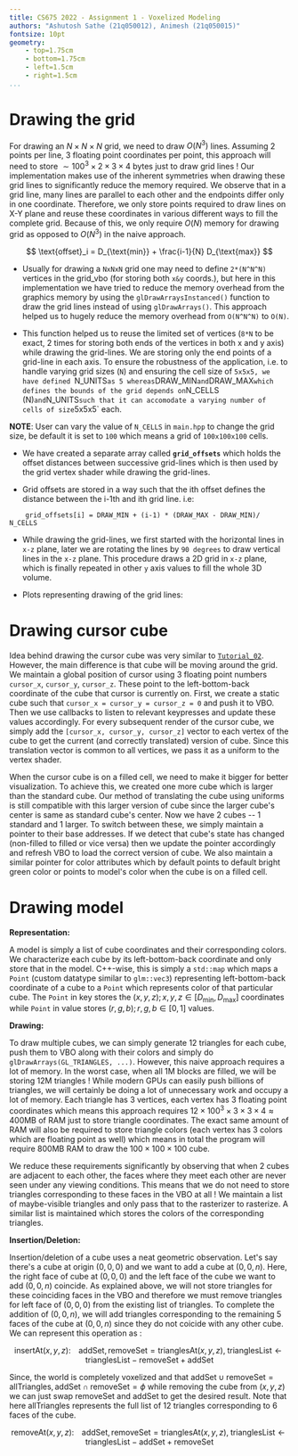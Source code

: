 ```yaml
---
title: CS675 2022 - Assignment 1 - Voxelized Modeling
authors: "Ashutosh Sathe (21q050012), Animesh (21q050015)"
fontsize: 10pt
geometry: 
    - top=1.75cm
    - bottom=1.75cm
    - left=1.5cm
    - right=1.5cm
...
```


# Drawing the grid

For drawing an $N \times N \times N$ grid, we need to draw $O(N^3)$ lines. Assuming 2 points per line, 3 floating point coordinates per point, this approach will need to store $\sim 100^3 \times 2 \times 3 \times 4$ bytes just to draw grid lines ! Our implementation makes use of the inherent symmetries when drawing these grid lines to significantly reduce the memory required. We observe that in a grid line, many lines are parallel to each other and the endpoints differ only in one coordinate. Therefore, we only store points required to draw lines on X-Y plane and reuse these coordinates in various different ways to fill the complete grid. Because of this, we only require $O(N)$ memory for drawing grid as opposed to $O(N^3)$ in the naive approach.

$$
\text{offset}_i = D_{\text{min}} + \frac{i-1}{N} D_{\text{max}}
$$

* Usually for drawing a `NxNxN` grid one may need to define `2*(N^N^N)` vertices in the grid_vbo (for storing both `x&y` coords.), but here in this implementation we have tried to reduce the memory overhead from the graphics memory by using the `glDrawArraysInstanced()` function to draw the grid lines instead of using `glDrawArrays()`. This approach helped us to hugely reduce the memory overhead from `O(N^N^N)` to `O(N)`.


* This function helped us to reuse the limited set of vertices (`8*N` to be exact, 2 times for storing both ends of the vertices in both x and y axis) while drawing the grid-lines. We are storing only the end points of a grid-line in each axis. To ensure the robustness of the application, i.e. to handle varying grid sizes (`N`) and ensuring the cell size of `5x5x5, we have defined `N_UNITS` as 5 whereas `DRAW_MIN` and `DRAW_MAX` which defines the bounds of the grid depends on `N_CELLS (N)` and `N_UNITS` such that it can accomodate a varying number of cells of size `5x5x5` each.


**NOTE**: User can vary the value of `N_CELLS` in `main.hpp` to change the grid size, be default it is set to `100` which means a grid of `100x100x100` cells.


* We have created a separate array called **`grid_offsets`** which holds the offset distances between successive grid-lines which is then used by the grid vertex shader while drawing the grid-lines.


* Grid offsets are stored in a way such that the ith offset defines the distance between the i-1th and ith grid line. i.e:

```
	grid_offsets[i] = DRAW_MIN + (i-1) * (DRAW_MAX - DRAW_MIN)/ N_CELLS
```
* While drawing the grid-lines, we first started with the horizontal lines in `x-z` plane, later we are rotating the lines by `90 degrees` to draw vertical lines in the `x-z` plane. This procedure draws a 2D grid in `x-z` plane, which is finally repeated in other `y` axis values to fill the whole 3D volume.

* Plots representing drawing of the grid lines:


# Drawing cursor cube

Idea behind drawing the cursor cube was very similar to [`Tutorial_02`](https://github.com/paragchaudhuri/cs475-tutorials/tree/master/Tutorial_02). However, the main difference is that cube will be moving around the grid. We maintain a global position of cursor using 3 floating point numbers `cursor_x`, `cursor_y`, `cursor_z`. These point to the left-bottom-back coordinate of the cube that cursor is currently on. First, we create a static cube such that `cursor_x = cursor_y = cursor_z = 0` and push it to VBO. Then we use callbacks to listen to relevant keypresses and update these values accordingly. For every subsequent render of the cursor cube, we simply add the `[cursor_x, cursor_y, cursor_z]` vector to each vertex of the cube to get the current (and correctly translated) version of cube. Since this translation vector is common to all vertices, we pass it as a uniform to the vertex shader.

When the cursor cube is on a filled cell, we need to make it bigger for better visualization. To achieve this, we created one more cube which is larger than the standard cube. Our method of translating the cube using uniforms is still compatible with this larger version of cube since the larger cube's center is same as standard cube's center. Now we have 2 cubes -- 1 standard and 1 larger. To switch between these, we simply maintain a pointer to their base addresses. If we detect that cube's state has changed (non-filled to filled or vice versa) then we update the pointer accordingly and refresh VBO to load the correct version of cube. We also maintain a similar pointer for color attributes which by default points to default bright green color or points to model's color when the cube is on a filled cell.

# Drawing model

**Representation:** 

A model is simply a list of cube coordinates and their corresponding colors. We characterize each cube by its left-bottom-back coordinate and only store that in the model. C++-wise, this is simply a `std::map` which maps a `Point` (custom datatype similar to `glm::vec3`) representing left-bottom-back coordinate of a cube to a `Point` which represents color of that particular cube. The `Point` in key stores the $(x, y, z); x,y,z \in [D_\text{min}, D_\text{max}]$ coordinates while `Point` in value stores $(r, g, b); r,g,b \in [0, 1]$ values.

**Drawing:** 

To draw multiple cubes, we can simply generate 12 triangles for each cube, push them to VBO along with their colors and simply do `glDrawArrays(GL_TRIANGLES, ...)`. However, this naive approach requires a lot of memory. In the worst case, when all 1M blocks are filled, we will be storing 12M triangles ! While modern GPUs can easily push billions of triangles, we will certainly be doing a lot of unnecessary work and occupy a lot of memory. Each triangle has 3 vertices, each vertex has 3 floating point coordinates which means this approach requires $12 \times 100^3 \times 3 \times 3 \times 4 \approx 400\text{MB}$ of RAM just to store triangle coordinates. The exact same amount of RAM will also be required to store triangle colors (each vertex has 3 colors which are floating point as well) which means in total the program will require 800MB RAM to draw the $100\times 100\times 100$ cube.

We reduce these requirements significantly by observing that when 2 cubes are adjacent to each other, the faces where they meet each other are never seen under any viewing conditions. This means that we do not need to store triangles corresponding to these faces in the VBO at all ! We maintain a list of maybe-visible triangles and only pass that to the rasterizer to rasterize. A similar list is maintained which stores the colors of the corresponding triangles.

**Insertion/Deletion:**

Insertion/deletion of a cube uses a neat geometric observation. Let's say there's a cube at origin $(0, 0, 0)$ and we want to add a cube at $(0, 0, n)$. Here, the right face of cube at $(0, 0, 0)$ and the left face of the cube we want to add $(0, 0, n)$ coincide. As explained above, we will not store triangles for these coinciding faces in the VBO and therefore we must remove triangles for left face of $(0, 0, 0)$ from the existing list of triangles. To complete the addition of $(0, 0, n)$, we will add triangles corresponding to the remaining 5 faces of the cube at $(0, 0, n)$ since they do not coicide with any other cube. We can represent this operation as :

$$
\text{insertAt}(x, y, z):\;\;\;\;\text{addSet}, \text{removeSet} = \text{trianglesAt}(x, y, z), \;
\text{trianglesList} \leftarrow \text{trianglesList} - \text{removeSet} + \text{addSet}
$$

Since, the world is completely voxelized and that $\text{addSet} \cup \text{removeSet} = \text{allTriangles}, \text{addSet} \cap \text{removeSet} = \phi$ while removing the cube from $(x, y, z)$ we can just swap $\text{removeSet}$ and $\text{addSet}$ to get the desired result. Note that here $\text{allTriangles}$ represents the full list of 12 triangles corresponding to 6 faces of the cube.

$$
\text{removeAt}(x, y, z):\;\;\;\;\text{addSet}, \text{removeSet} = \text{trianglesAt}(x, y, z), \;
\text{trianglesList} \leftarrow \text{trianglesList} - \text{addSet} + \text{removeSet}
$$
